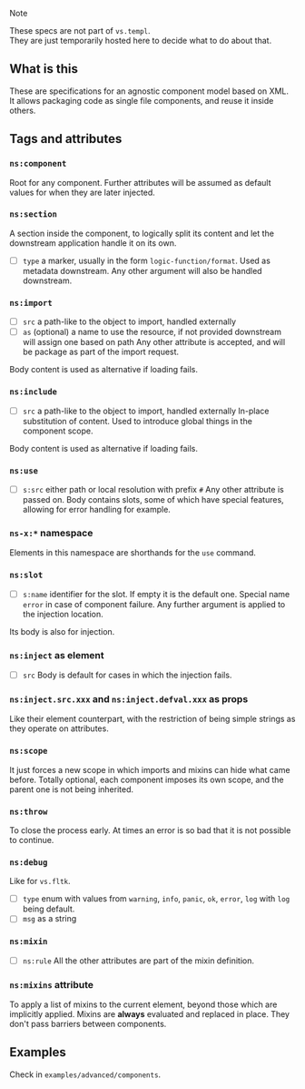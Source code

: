 > [!NOTE]  
> These specs are not part of `vs.templ`.  
> They are just temporarily hosted here to decide what to do about that.

## What is this
These are specifications for an agnostic component model based on XML.  
It allows packaging code as single file components, and reuse it inside others.

## Tags and attributes

### `ns:component`
Root for any component.
Further attributes will be assumed as default values for when they are later injected.

### `ns:section`
A section inside the component, to logically split its content and let the downstream application handle it on its own.
- [ ] `type` a marker, usually in the form `logic-function/format`. Used as metadata downstream.
Any other argument will also be handled downstream.

### `ns:import`
- [ ] `src` a path-like to the object to import, handled externally
- [ ] `as` (optional) a name to use the resource, if not provided downstream will assign one based on path
Any other attribute is accepted, and will be package as part of the import request.

Body content is used as alternative if loading fails.

### `ns:include`
- [ ] `src` a path-like to the object to import, handled externally
In-place substitution of content. Used to introduce global things in the component scope.

Body content is used as alternative if loading fails.

### `ns:use`
- [ ] `s:src` either path or local resolution with prefix `#`
Any other attribute is passed on.
Body contains slots, some of which have special features, allowing for error handling for example.

### `ns-x:*` namespace
Elements in this namespace are shorthands for the `use` command.

### `ns:slot`
- [ ] `s:name` identifier for the slot. If empty it is the default one. Special name `error` in case of component failure.
Any further argument is applied to the injection location.

Its body is also for injection.

### `ns:inject` as element
- [ ] `src`
Body is default for cases in which the injection fails.

### `ns:inject.src.xxx` and `ns:inject.defval.xxx` as props
Like their element counterpart, with the restriction of being simple strings as they operate on attributes.

### `ns:scope`
It just forces a new scope in which imports and mixins can hide what came before.
Totally optional, each component imposes its own scope, and the parent one is not being inherited.

### `ns:throw`
To close the process early. At times an error is so bad that it is not possible to continue.

### `ns:debug`
Like for `vs.fltk`.
- [ ] `type` enum with values from `warning`, `info`, `panic`, `ok`, `error`, `log` with `log` being default.
- [ ] `msg` as a string

### `ns:mixin`
-  [ ] `ns:rule`
All the other attributes are part of the mixin definition.

### `ns:mixins` attribute
To apply a list of mixins to the current element, beyond those which are implicitly applied.
Mixins are **always** evaluated and replaced in place. They don't pass barriers between components.

## Examples

Check in `examples/advanced/components`.